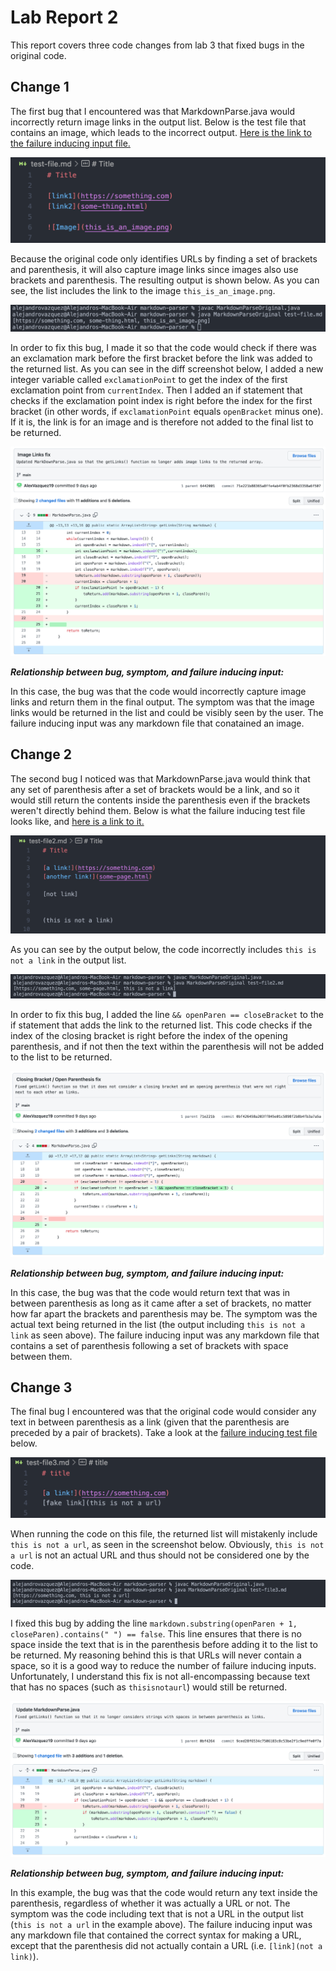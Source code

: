 # Lab Report 2
This report covers three code changes from lab 3 that fixed bugs in the original code.

Change 1
---
The first bug that I encountered was that MarkdownParse.java would incorrectly return image links in the output list. Below is the test file that contains an image, which leads to the incorrect output. [Here is the link to the failure inducing input file.](https://github.com/AlexVazquez19/markdown-parser/blob/main/test-file.md)

![screenshot 1](LR2-screenshots/LR2-screenshot1.png)

Because the original code only identifies URLs by finding a set of brackets and parenthesis, it will also capture image links since images also use brackets and parenthesis. The resulting output is shown below. As you can see, the list includes the link to the image `this_is_an_image.png`.

![screenshot 2](LR2-screenshots/LR2-screenshot2.png)

In order to fix this bug, I made it so that the code would check if there was an exclamation mark before the first bracket before the link was added to the returned list. As you can see in the diff screenshot below, I added a new integer variable called `exclamationPoint` to get the index of the first exclamation point from `currentIndex`. Then I added an if statement that checks if the exclamation point index is right before the index for the first bracket (in other words, if `exclamationPoint` equals `openBracket` minus one). If it is, the link is for an image and is therefore not added to the final list to be returned.

![screenshot 3](LR2-screenshots/LR2-screenshot3.png)

***Relationship between bug, symptom, and failure inducing input:***

In this case, the bug was that the code would incorrectly capture image links and return them in the final output. The symptom was that the image links would be returned in the list and could be visibly seen by the user. The failure inducing input was any markdown file that conatained an image.


Change 2
---
The second bug I noticed was that MarkdownParse.java would think that any set of parenthesis after a set of brackets would be a link, and so it would still return the contents inside the parenthesis even if the brackets weren't directly behind them. Below is what the failure inducing test file looks like, and [here is a link to it.](https://github.com/AlexVazquez19/markdown-parser/blob/main/test-file2.md)

![screenshot 5](LR2-screenshots/LR2-screenshot5.png)

As you can see by the output below, the code incorrectly includes `this is not a link` in the output list.

![screenshot 4](LR2-screenshots/LR2-screenshot4.png)

In order to fix this bug, I added the line `&& openParen == closeBracket` to the if statement that adds the link to the returned list. This code checks if the index of the closing bracket is right before the index of the opening parenthesis, and if not then the text within the parenthesis will not be added to the list to be returned.

![screenshot 6](LR2-screenshots/LR2-screenshot6.png)

***Relationship between bug, symptom, and failure inducing input:***

In this case, the bug was that the code would return text that was in between parenthesis as long as it came after a set of brackets, no matter how far apart the brackets and parenthesis may be. The symptom was the actual text being returned in the list (the output including `this is not a link` as seen above). The failure inducing input was any markdown file that contains a set of parenthesis following a set of brackets with space between them.

Change 3
---
The final bug I encountered was that the original code would consider any text in between parenthesis as a link (given that the parenthesis are preceded by a pair of brackets). Take a look at the [failure inducing test file](https://github.com/AlexVazquez19/markdown-parser/blob/main/test-file3.md) below.

![screenshot 7](LR2-screenshots/LR2-screenshot7.png)

When running the code on this file, the returned list will mistakenly include `this is not a url`, as seen in the screenshot below. Obviously, `this is not a url` is not an actual URL and thus should not be considered one by the code.

![screenshot 8](LR2-screenshots/LR2-screenshot8.png)

I fixed this bug by adding the line `markdown.substring(openParen + 1, closeParen).contains(" ") == false`. This line ensures that there is no space inside the text that is in the parenthesis before adding it to the list to be returned. My reasoning behind this is that URLs will never contain a space, so it is a good way to reduce the number of failure inducing inputs. Unfortunately, I understand this fix is not all-encompassing because text that has no spaces (such as `thisisnotaurl`) would still be returned.

![screenshot 9](LR2-screenshots/LR2-screenshot9.png)

***Relationship between bug, symptom, and failure inducing input:***

In this example, the bug was that the code would return any text inside the parenthesis, regardless of whether it was actually a URL or not. The symptom was the code including text that is not a URL in the output list (`this is not a url` in the example above). The failure inducing input was any markdown file that contained the correct syntax for making a URL, except that the parenthesis did not actually contain a URL (i.e. `[link](not a link)`).

